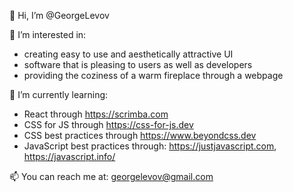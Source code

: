 👋 Hi, I’m @GeorgeLevov

👀 I’m interested in:
  - creating easy to use and aesthetically attractive UI
  - software that is pleasing to users as well as developers
  - providing the coziness of a warm fireplace through a webpage

🌱 I’m currently learning:
  - React through https://scrimba.com
  - CSS for JS through https://css-for-js.dev
  - CSS best practices through https://www.beyondcss.dev 
  - JavaScript best practices through: https://justjavascript.com, https://javascript.info/

📫 You can reach me at: georgelevov@gmail.com

<!---
GeorgeLevov/GeorgeLevov is a ✨ special ✨ repository because its `README.md` (this file) appears on your GitHub profile.
You can click the Preview link to take a look at your changes.
--->
